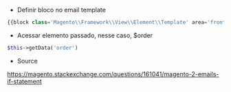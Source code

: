 - Definir bloco no email template
```php
{{block class='Magento\\Framework\\View\\Element\\Template' area='frontend' template='Magento_Sales::order/paymentmethod.phtml' order=$order}}
```

- Acessar elemento passado, nesse caso, $order
```php
$this->getData('order')
```

- Source

https://magento.stackexchange.com/questions/161041/magento-2-emails-if-statement